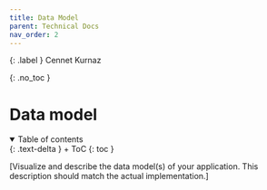 ```yaml
---
title: Data Model
parent: Technical Docs
nav_order: 2
---
```


{: .label }
Cennet Kurnaz

{: .no_toc }
# Data model

<details open markdown="block">
{: .text-delta }
<summary>Table of contents</summary>
+ ToC
{: toc }
</details>

[Visualize and describe the data model(s) of your application. This description should match the actual implementation.]
